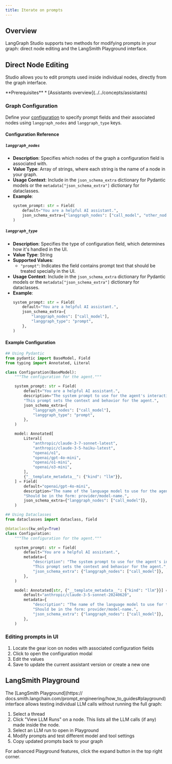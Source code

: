 ```yaml
---
title: Iterate on prompts
---
```

## Overview

LangGraph Studio supports two methods for modifying prompts in your graph: direct node editing and the LangSmith Playground interface.

## Direct Node Editing

Studio allows you to edit prompts used inside individual nodes, directly from the graph interface.

<Info>
  **Prerequisites**
  * [Assistants overview](../../concepts/assistants)
</Info>

### Graph Configuration

Define your [configuration](https://langchain-ai.github.io/langgraph/how-tos/configuration/) to specify prompt fields and their associated nodes using `langgraph_nodes` and `langgraph_type` keys.

#### Configuration Reference

##### `langgraph_nodes`

* **Description**: Specifies which nodes of the graph a configuration field is associated with.
* **Value Type**: Array of strings, where each string is the name of a node in your graph.
* **Usage Context**: Include in the `json_schema_extra` dictionary for Pydantic models or the `metadata["json_schema_extra"]` dictionary for dataclasses.
* **Example**:
  ```python
  system_prompt: str = Field(
      default="You are a helpful AI assistant.",
      json_schema_extra={"langgraph_nodes": ["call_model", "other_node"]},
  )
  ```

##### `langgraph_type`

* **Description**: Specifies the type of configuration field, which determines how it's handled in the UI.
* **Value Type**: String
* **Supported Values**:
  * `"prompt"`: Indicates the field contains prompt text that should be treated specially in the UI.
* **Usage Context**: Include in the `json_schema_extra` dictionary for Pydantic models or the `metadata["json_schema_extra"]` dictionary for dataclasses.
* **Example**:
  ```python
  system_prompt: str = Field(
      default="You are a helpful AI assistant.",
      json_schema_extra={
          "langgraph_nodes": ["call_model"],
          "langgraph_type": "prompt",
      },
  )
  ```

#### Example Configuration

```python
## Using Pydantic
from pydantic import BaseModel, Field
from typing import Annotated, Literal

class Configuration(BaseModel):
    """The configuration for the agent."""

    system_prompt: str = Field(
        default="You are a helpful AI assistant.",
        description="The system prompt to use for the agent's interactions. "
        "This prompt sets the context and behavior for the agent.",
        json_schema_extra={
            "langgraph_nodes": ["call_model"],
            "langgraph_type": "prompt",
        },
    )

    model: Annotated[
        Literal[
            "anthropic/claude-3-7-sonnet-latest",
            "anthropic/claude-3-5-haiku-latest",
            "openai/o1",
            "openai/gpt-4o-mini",
            "openai/o1-mini",
            "openai/o3-mini",
        ],
        {"__template_metadata__": {"kind": "llm"}},
    ] = Field(
        default="openai/gpt-4o-mini",
        description="The name of the language model to use for the agent's main interactions. "
        "Should be in the form: provider/model-name.",
        json_schema_extra={"langgraph_nodes": ["call_model"]},
    )

## Using Dataclasses
from dataclasses import dataclass, field

@dataclass(kw_only=True)
class Configuration:
    """The configuration for the agent."""

    system_prompt: str = field(
        default="You are a helpful AI assistant.",
        metadata={
            "description": "The system prompt to use for the agent's interactions. "
            "This prompt sets the context and behavior for the agent.",
            "json_schema_extra": {"langgraph_nodes": ["call_model"]},
        },
    )

    model: Annotated[str, {"__template_metadata__": {"kind": "llm"}}] = field(
        default="anthropic/claude-3-5-sonnet-20240620",
        metadata={
            "description": "The name of the language model to use for the agent's main interactions. "
            "Should be in the form: provider/model-name.",
            "json_schema_extra": {"langgraph_nodes": ["call_model"]},
        },
    )

```

### Editing prompts in UI

1. Locate the gear icon on nodes with associated configuration fields
2. Click to open the configuration modal
3. Edit the values
4. Save to update the current assistant version or create a new one

## LangSmith Playground

The [LangSmith Playground](https://
docs.smith.langchain.com/prompt_engineering/how_to_guides#playground) interface allows testing individual LLM calls without running the full graph:

1. Select a thread
2. Click "View LLM Runs" on a node. This lists all the LLM calls (if any) made inside the node.
3. Select an LLM run to open in Playground
4. Modify prompts and test different model and tool settings
5. Copy updated prompts back to your graph

For advanced Playground features, click the expand button in the top right corner.
